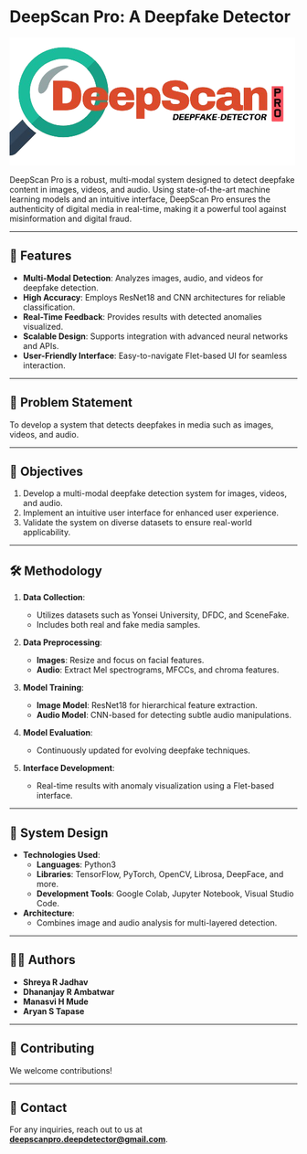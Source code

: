 # DeepScan Pro: A Deepfake Detector

![DeepScan Pro](DS.png)

DeepScan Pro is a robust, multi-modal system designed to detect deepfake content in images, videos, and audio. Using state-of-the-art machine learning models and an intuitive interface, DeepScan Pro ensures the authenticity of digital media in real-time, making it a powerful tool against misinformation and digital fraud.

---

## 🚀 Features

- **Multi-Modal Detection**: Analyzes images, audio, and videos for deepfake detection.
- **High Accuracy**: Employs ResNet18 and CNN architectures for reliable classification.
- **Real-Time Feedback**: Provides results with detected anomalies visualized.
- **Scalable Design**: Supports integration with advanced neural networks and APIs.
- **User-Friendly Interface**: Easy-to-navigate Flet-based UI for seamless interaction.

---

## 🧩 Problem Statement

To develop a system that detects deepfakes in media such as images, videos, and audio.

---

## 🎯 Objectives

1. Develop a multi-modal deepfake detection system for images, videos, and audio.
2. Implement an intuitive user interface for enhanced user experience.
3. Validate the system on diverse datasets to ensure real-world applicability.


---

## 🛠️ Methodology

1. **Data Collection**:
   - Utilizes datasets such as Yonsei University, DFDC, and SceneFake.
   - Includes both real and fake media samples.

2. **Data Preprocessing**:
   - **Images**: Resize and focus on facial features.
   - **Audio**: Extract Mel spectrograms, MFCCs, and chroma features.

3. **Model Training**:
   - **Image Model**: ResNet18 for hierarchical feature extraction.
   - **Audio Model**: CNN-based for detecting subtle audio manipulations.

4. **Model Evaluation**:
   - Continuously updated for evolving deepfake techniques.

5. **Interface Development**:
   - Real-time results with anomaly visualization using a Flet-based interface.

---

## 🔧 System Design

- **Technologies Used**:
  - **Languages**: Python3
  - **Libraries**: TensorFlow, PyTorch, OpenCV, Librosa, DeepFace, and more.
  - **Development Tools**: Google Colab, Jupyter Notebook, Visual Studio Code.
- **Architecture**:
  - Combines image and audio analysis for multi-layered detection.


---

## 🧑‍💻 Authors

- **Shreya R Jadhav**
- **Dhananjay R Ambatwar**
- **Manasvi H Mude**
- **Aryan S Tapase**

---

## 🌟 Contributing

We welcome contributions! 

---

## 📧 Contact

For any inquiries, reach out to us at **[deepscanpro.deepdetector@gmail.com](mailto:deepscanpro.deepdetector@gmail.com)**.



